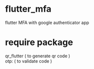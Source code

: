 # flutter_mfa
flutter MFA with google authenticator app
# require package
  qr_flutter ( to generate qr code ) </br>
  otp: ( to validate code )
